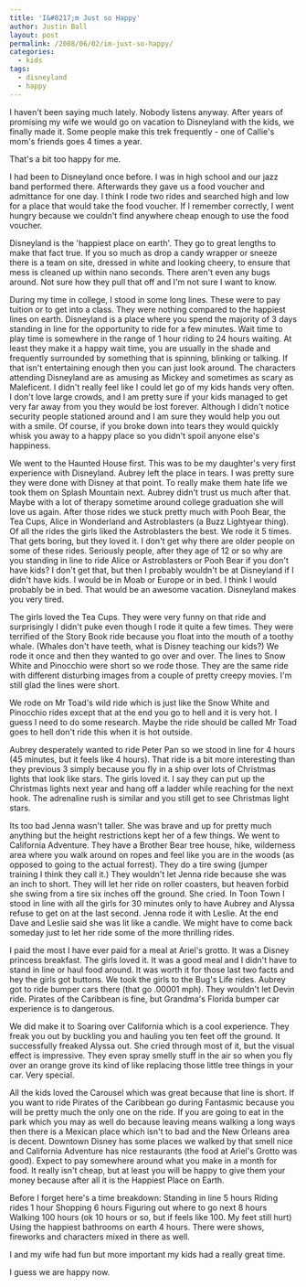 ```yaml
---
title: 'I&#8217;m Just so Happy'
author: Justin Ball
layout: post
permalink: /2008/06/02/im-just-so-happy/
categories:
  - kids
tags:
  - disneyland
  - happy
---
```


I haven't been saying much lately. Nobody listens anyway. After years of promising my wife we would go on vacation to Disneyland with the kids, we finally made it. Some people make this trek frequently - one of Callie's mom's friends goes 4 times a year.

That's a bit too happy for me.

I had been to Disneyland once before. I was in high school and our jazz band performed there. Afterwards they gave us a food voucher and admittance for one day. I think I rode two rides and searched high and low for a place that would take the food voucher. If I remember correctly, I went hungry because we couldn't find anywhere cheap enough to use the food voucher.

Disneyland is the 'happiest place on earth'. They go to great lengths to make that fact true. If you so much as drop a candy wrapper or sneeze there is a team on site, dressed in white and looking cheery, to ensure that mess is cleaned up within nano seconds. There aren't even any bugs around. Not sure how they pull that off and I'm not sure I want to know.

During my time in college, I stood in some long lines. These were to pay tuition or to get into a class. They were nothing compared to the happiest lines on earth. Disneyland is a place where you spend the majority of 3 days standing in line for the opportunity to ride for a few minutes. Wait time to play time is somewhere in the range of 1 hour riding to 24 hours waiting. At least they make it a happy wait time, you are usually in the shade and frequently surrounded by something that is spinning, blinking or talking. If that isn't entertaining enough then you can just look around. The characters attending Disneyland are as amusing as Mickey and sometimes as scary as Maleficent. I didn't really feel like I could let go of my kids hands very often. I don't love large crowds, and I am pretty sure if your kids managed to get very far away from you they would be lost forever. Although I didn't notice security people stationed around and I am sure they would help you out with a smile. Of course, if you broke down into tears they would quickly whisk you away to a happy place so you didn't spoil anyone else's happiness.

We went to the Haunted House first. This was to be my daughter's very first experience with Disneyland. Aubrey left the place in tears. I was pretty sure they were done with Disney at that point. To really make them hate life we took them on Splash Mountain next. Aubrey didn't trust us much after that. Maybe with a lot of therapy sometime around college graduation she will love us again. After those rides we stuck pretty much with Pooh Bear, the Tea Cups, Alice in Wonderland and Astroblasters (a Buzz Lightyear thing). Of all the rides the girls liked the Astroblasters the best. We rode it 5 times. That gets boring, but they loved it. I don't get why there are older people on some of these rides. Seriously people, after they age of 12 or so why are you standing in line to ride Alice or Astroblasters or Pooh Bear if you don't have kids? I don't get that, but then I probably wouldn't be at Disneyland if I didn't have kids. I would be in Moab or Europe or in bed. I think I would probably be in bed. That would be an awesome vacation. Disneyland makes you very tired.

The girls loved the Tea Cups. They were very funny on that ride and surprisingly I didn't puke even though I rode it quite a few times. They were terrified of the Story Book ride because you float into the mouth of a toothy whale. (Whales don't have teeth, what is Disney teaching our kids?) We rode it once and then they wanted to go over and over. The lines to Snow White and Pinocchio were short so we rode those. They are the same ride with different disturbing images from a couple of pretty creepy movies. I'm still glad the lines were short.

We rode on Mr Toad's wild ride which is just like the Snow White and Pinocchio rides except that at the end you go to hell and it is very hot. I guess I need to do some research. Maybe the ride should be called Mr Toad goes to hell don't ride this when it is hot outside.

Aubrey desperately wanted to ride Peter Pan so we stood in line for 4 hours (45 minutes, but it feels like 4 hours). That ride is a bit more interesting than they previous 3 simply because you fly in a ship over lots of Christmas lights that look like stars. The girls loved it. I say they can put up the Christmas lights next year and hang off a ladder while reaching for the next hook. The adrenaline rush is similar and you still get to see Christmas light stars.

Its too bad Jenna wasn't taller. She was brave and up for pretty much anything but the height restrictions kept her of a few things. We went to California Adventure. They have a Brother Bear tree house, hike, wilderness area where you walk around on ropes and feel like you are in the woods (as opposed to going to the actual forrest). They do a tire swing (jumper training I think they call it.) They wouldn't let Jenna ride because she was an inch to short. They will let her ride on roller coasters, but heaven forbid she swing from a tire six inches off the ground. She cried. In Toon Town I stood in line with all the girls for 30 minutes only to have Aubrey and Alyssa refuse to get on at the last second. Jenna rode it with Leslie. At the end Dave and Leslie said she was lit like a candle. We might have to come back someday just to let her ride some of the more thrilling rides.

I paid the most I have ever paid for a meal at Ariel's grotto. It was a Disney princess breakfast. The girls loved it. It was a good meal and I didn't have to stand in line or haul food around. It was worth it for those last two facts and hey the girls got buttons. We took the girls to the Bug's Life rides. Aubrey got to ride bumper cars there (that go .00001 mph). They wouldn't let Devin ride. Pirates of the Caribbean is fine, but Grandma's Florida bumper car experience is to dangerous.

We did make it to Soaring over California which is a cool experience. They freak you out by buckling you and hauling you ten feet off the ground. It successfully freaked Alyssa out. She cried through most of it, but the visual effect is impressive. They even spray smelly stuff in the air so when you fly over an orange grove its kind of like replacing those little tree things in your car. Very special.

All the kids loved the Carousel which was great because that line is short. If you want to ride Pirates of the Caribbean go during Fantasmic because you will be pretty much the only one on the ride. If you are going to eat in the park which you may as well do because leaving means walking a long ways then there is a Mexican place which isn't to bad and the New Orleans area is decent. Downtown Disney has some places we walked by that smell nice and California Adventure has nice restaurants (the food at Ariel's Grotto was good). Expect to pay somewhere around what you make in a month for food. It really isn't cheap, but at least you will be happy to give them your money because after all it is the Happiest Place on Earth.


Before I forget here's a time breakdown:
Standing in line 5 hours
Riding rides 1 hour
Shopping 6 hours
Figuring out where to go next 8 hours
Walking 100 hours (ok 10 hours or so, but if feels like 100. My feet still hurt)
Using the happiest bathrooms on earth 4 hours.
There were shows, fireworks and characters mixed in there as well.

I and my wife had fun but more important my kids had a really great time.

I guess we are happy now.
